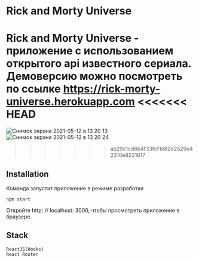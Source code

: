 # Rick and Morty Universe

Rick and Morty Universe - приложение с использованием открытого api известного сериала.
Демоверсию можно посмотреть по ссылке https://rick-morty-universe.herokuapp.com
<<<<<<< HEAD
=======

![Снимок экрана 2021-05-12 в 13 20 13](https://user-images.githubusercontent.com/64001891/117978401-7e196280-b33a-11eb-9362-772d65843117.png)
![Снимок экрана 2021-05-12 в 13 20 24](https://user-images.githubusercontent.com/64001891/117978408-81145300-b33a-11eb-8007-0336650d2023.png)
>>>>>>> ab29c1cd6b4f33fcf1e82d2529e42310e8221817

## Installation

Команда запустит приложение в режиме разработки

```
npm start
```


Откройте http: // localhost: 3000, чтобы просмотреть приложение в браузере.

## Stack

```
ReactJS(Hooks)
React Router
```
